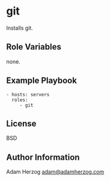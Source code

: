 git
===

Installs git.

Role Variables
--------------

none.

Example Playbook
----------------

    - hosts: servers
      roles:
         - git

License
-------

BSD

Author Information
------------------

Adam Herzog <adam@adamherzog.com>
